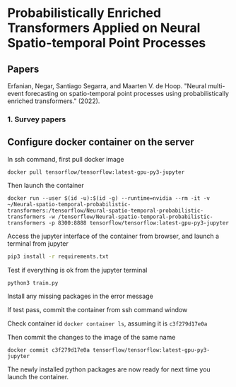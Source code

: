 # Probabilistically Enriched Transformers Applied on Neural Spatio-temporal Point Processes

## Papers

Erfanian, Negar, Santiago Segarra, and Maarten V. de Hoop. "Neural multi-event forecasting on spatio-temporal point processes using probabilistically enriched transformers." (2022).

### 1. Survey papers



## Configure docker container on the server
In ssh command, first pull docker image

`docker pull tensorflow/tensorflow:latest-gpu-py3-jupyter`

Then launch the container

`docker run --user $(id -u):$(id -g) --runtime=nvidia --rm -it -v ~/Neural-spatio-temporal-probabilistic-transformers:/tensorflow/Neural-spatio-temporal-probabilistic-transformers -w /tensorflow/Neural-spatio-temporal-probabilistic-transformers -p 8300:8888 tensorflow/tensorflow:latest-gpu-py3-jupyter`

Access the jupyter interface of the container from browser, and launch a terminal from jupyter

```bash
pip3 install -r requirements.txt
```

Test if everything is ok from the jupyter terminal

`python3 train.py`


Install any missing packages in the error message

If test pass, commit the container from ssh command window

Check container id `docker container ls`, assuming it is `c3f279d17e0a`

Then commit the changes to the image of the same name

`docker commit c3f279d17e0a tensorflow/tensorflow:latest-gpu-py3-jupyter`

The newly installed python packages are now ready for next time you launch the container.

